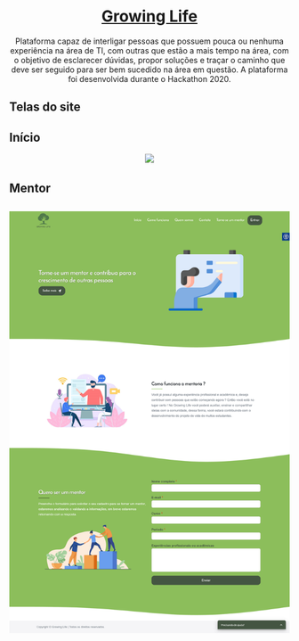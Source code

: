 <a href="http://growinglife.petsmais.com/site/" target="_blank"><h1 align="center">Growing Life</h1></a>
<p align="center">Plataforma capaz de interligar pessoas que possuem pouca ou nenhuma experiência na área de TI, com outras que estão a mais tempo na área, com o objetivo de esclarecer dúvidas, propor soluções e traçar o caminho que deve ser seguido para ser bem sucedido na área em questão. A plataforma foi desenvolvida durante o Hackathon 2020.</p>

<h2>Telas do site</h2>
<h2>Início</h2>
<p align="center">
  <img src="GrowingLife-Início.png">
</p>

<h2>Mentor<h2>
<p align="center">
  <img src="GrowingLife-Mentor.png">
</p>
